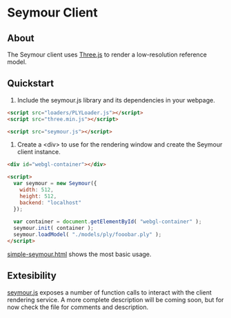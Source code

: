 # Seymour Client

## About 

The Seymour client uses [Three.js](https://threejs.org/) to render a low-resolution reference model.

## Quickstart

1. Include the seymour.js library and its dependencies in your webpage.
```html
<script src="loaders/PLYLoader.js"></script>
<script src="three.min.js"></script>

<script src="seymour.js"></script>
```
1. Create a \<div\> to use for the rendering window and create the Seymour client instance.
```html
<div id="webgl-container"></div>

<script>
  var seymour = new Seymour({
    width: 512,
    height: 512,
    backend: "localhost"
  });
  
  var container = document.getElementById( "webgl-container" );
  seymour.init( container );
  seymour.loadModel( "./models/ply/fooobar.ply" );
</script>
```

[simple-seymour.html](./simple-seymour.html) shows the most basic usage.

## Extesibility

[seymour.js](./seymour.js) exposes a number of function calls to interact with the client rendering service. A more complete description will be coming soon, but for now check the file for comments and description.
